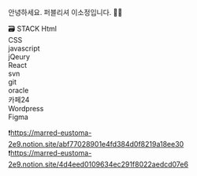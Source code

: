 안녕하세요. 퍼블리셔 이소정입니다. 🧑‍💻


🗃️ STACK
Html<br>
CSS<br> 
javascript<br>
jQeury<br>
React<br>
svn<br>
git<br>
oracle<br>
카페24<br>
Wordpress<br>
Figma
     

❗https://marred-eustoma-2e9.notion.site/abf77028901e4fd384d0f8219a18ee30<br>
❗https://marred-eustoma-2e9.notion.site/4d4eed0109634ec291f8022aedcd07e6


